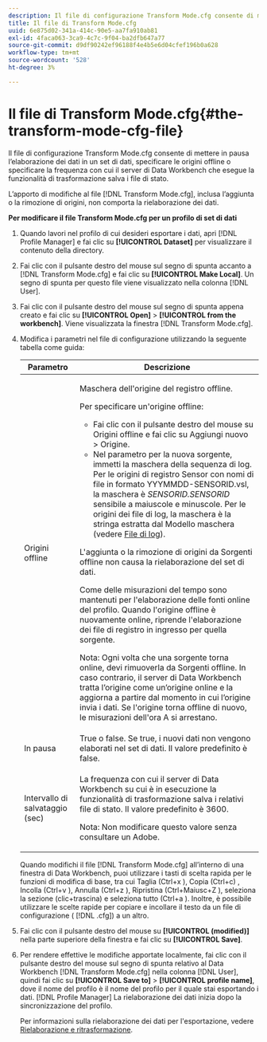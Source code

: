 ```yaml
---
description: Il file di configurazione Transform Mode.cfg consente di mettere in pausa l’elaborazione dei dati in un set di dati, specificare le origini offline o specificare la frequenza con cui il server di Data Workbench che esegue la funzionalità di trasformazione salva i file di stato.
title: Il file di Transform Mode.cfg
uuid: 6e875d02-341a-414c-90e5-aa7fa910ab81
exl-id: 4faca063-3ca9-4c7c-9f04-ba2dfb647a77
source-git-commit: d9df90242ef96188f4e4b5e6d04cfef196b0a628
workflow-type: tm+mt
source-wordcount: '528'
ht-degree: 3%

---
```


# Il file di Transform Mode.cfg{#the-transform-mode-cfg-file}

Il file di configurazione Transform Mode.cfg consente di mettere in pausa l’elaborazione dei dati in un set di dati, specificare le origini offline o specificare la frequenza con cui il server di Data Workbench che esegue la funzionalità di trasformazione salva i file di stato.

L’apporto di modifiche al file [!DNL Transform Mode.cfg], inclusa l’aggiunta o la rimozione di origini, non comporta la rielaborazione dei dati.

**Per modificare il file Transform Mode.cfg per un profilo di set di dati**

1. Quando lavori nel profilo di cui desideri esportare i dati, apri [!DNL Profile Manager] e fai clic su **[!UICONTROL Dataset]** per visualizzare il contenuto della directory.
1. Fai clic con il pulsante destro del mouse sul segno di spunta accanto a [!DNL Transform Mode.cfg] e fai clic su **[!UICONTROL Make Local]**. Un segno di spunta per questo file viene visualizzato nella colonna [!DNL User].
1. Fai clic con il pulsante destro del mouse sul segno di spunta appena creato e fai clic su **[!UICONTROL Open]** > **[!UICONTROL from the workbench]**. Viene visualizzata la finestra [!DNL Transform Mode.cfg].
1. Modifica i parametri nel file di configurazione utilizzando la seguente tabella come guida:

   <table id="table_9FC00BD54FD8439DA17AEF61AC2ACD50"> 
    <thead> 
    <tr> 
    <th colname="col1" class="entry"> Parametro </th> 
    <th colname="col2" class="entry"> Descrizione </th> 
    </tr> 
    </thead>
    <tbody> 
    <tr> 
    <td colname="col1"> Origini offline </td> 
    <td colname="col2"> <p>Maschera dell'origine del registro offline. </p> <p> Per specificare un'origine offline: </p> 
    <ul id="ul_B93F945A697C4882ADE420438712B0B0"> 
     <li id="li_617C04FE9F1C4E998394F224CFEA21F3"> Fai clic con il pulsante destro del mouse su <span class="uicontrol"> Origini offline</span> e fai clic su <span class="uicontrol"> Aggiungi nuovo</span> &gt; <span class="uicontrol"> Origine</span>. </li> 
    <li id="li_B263A294D1F14D62BBAA5DBF3B388C38"> Nel parametro per la nuova sorgente, immetti la maschera della sequenza di log. Per le origini di registro Sensor con nomi di file in formato <span class="filepath"> YYYMMDD-SENSORID.vsl</span>, la maschera è <i>SENSORID.SENSORID</i> sensibile a maiuscole e minuscole. Per le origini dei file di log, la maschera è la stringa estratta dal <span class="wintitle"> Modello maschera</span> (vedere <a href="../../../../home/c-dataset-const-proc/c-log-proc-config-file/c-log-sources.md#concept-3d4fb817c057447d90f166b1183b461e"> File di log</a>). </li> 
    </ul> <p> L'aggiunta o la rimozione di origini da <span class="wintitle"> Sorgenti offline</span> non causa la rielaborazione del set di dati. </p> <p> Come delle misurazioni del tempo sono mantenuti per l'elaborazione delle fonti online del profilo. Quando l'origine offline è nuovamente online, riprende l'elaborazione dei file di registro in ingresso per quella sorgente. </p> <p> <p>Nota: Ogni volta che una sorgente torna online, devi rimuoverla da <span class="wintitle"> Sorgenti offline</span>. In caso contrario, il server di Data Workbench tratta l’origine come un’origine online e la aggiorna a partire dal momento in cui l’origine invia i dati. Se l'origine torna offline di nuovo, le misurazioni dell'ora A si arrestano. </p> </p> </td> 
    </tr> 
    <tr> 
    <td colname="col1"> In pausa </td> 
    <td colname="col2"> True o false. Se true, i nuovi dati non vengono elaborati nel set di dati. Il valore predefinito è false. </td> 
    </tr> 
    <tr> 
    <td colname="col1"> Intervallo di salvataggio (sec) </td> 
    <td colname="col2"> <p>La frequenza con cui il server di Data Workbench su cui è in esecuzione la funzionalità di trasformazione salva i relativi file di stato. Il valore predefinito è 3600. </p> <p> <p>Nota:  Non modificare questo valore senza consultare un Adobe. </p> </p> </td> 
    </tr> 
    </tbody> 
   </table>

   Quando modifichi il file [!DNL Transform Mode.cfg] all’interno di una finestra di Data Workbench, puoi utilizzare i tasti di scelta rapida per le funzioni di modifica di base, tra cui Taglia (Ctrl+x ), Copia (Ctrl+c) , Incolla (Ctrl+v ), Annulla (Ctrl+z ), Ripristina (Ctrl+Maiusc+Z ), seleziona la sezione (clic+trascina) e seleziona tutto (Ctrl+a ). Inoltre, è possibile utilizzare le scelte rapide per copiare e incollare il testo da un file di configurazione ( [!DNL .cfg]) a un altro.

1. Fai clic con il pulsante destro del mouse su **[!UICONTROL (modified)]** nella parte superiore della finestra e fai clic su **[!UICONTROL Save]**.
1. Per rendere effettive le modifiche apportate localmente, fai clic con il pulsante destro del mouse sul segno di spunta relativo al Data Workbench [!DNL Transform Mode.cfg] nella colonna [!DNL User], quindi fai clic su **[!UICONTROL Save to]** > **[!UICONTROL profile name]**, dove il nome del profilo è il nome del profilo per il quale stai esportando i dati. [!DNL Profile Manager] La rielaborazione dei dati inizia dopo la sincronizzazione del profilo.

   Per informazioni sulla rielaborazione dei dati per l&#39;esportazione, vedere [Rielaborazione e ritrasformazione](../../../../home/c-dataset-const-proc/c-reproc-retrans/c-unst-reproc-retrans.md).
